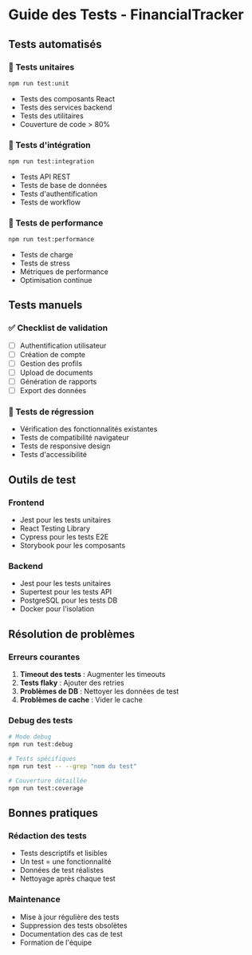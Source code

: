 # Guide des Tests - FinancialTracker

## Tests automatisés

### 🧪 Tests unitaires
```bash
npm run test:unit
```
- Tests des composants React
- Tests des services backend
- Tests des utilitaires
- Couverture de code > 80%

### 🔄 Tests d'intégration
```bash
npm run test:integration
```
- Tests API REST
- Tests de base de données
- Tests d'authentification
- Tests de workflow

### 🚀 Tests de performance
```bash
npm run test:performance
```
- Tests de charge
- Tests de stress
- Métriques de performance
- Optimisation continue

## Tests manuels

### ✅ Checklist de validation
- [ ] Authentification utilisateur
- [ ] Création de compte
- [ ] Gestion des profils
- [ ] Upload de documents
- [ ] Génération de rapports
- [ ] Export des données

### 🐛 Tests de régression
- Vérification des fonctionnalités existantes
- Tests de compatibilité navigateur
- Tests de responsive design
- Tests d'accessibilité

## Outils de test

### Frontend
- Jest pour les tests unitaires
- React Testing Library
- Cypress pour les tests E2E
- Storybook pour les composants

### Backend
- Jest pour les tests unitaires
- Supertest pour les tests API
- PostgreSQL pour les tests DB
- Docker pour l'isolation

## Résolution de problèmes

### Erreurs courantes
1. **Timeout des tests** : Augmenter les timeouts
2. **Tests flaky** : Ajouter des retries
3. **Problèmes de DB** : Nettoyer les données de test
4. **Problèmes de cache** : Vider le cache

### Debug des tests
```bash
# Mode debug
npm run test:debug

# Tests spécifiques
npm run test -- --grep "nom du test"

# Couverture détaillée
npm run test:coverage
```

## Bonnes pratiques

### Rédaction des tests
- Tests descriptifs et lisibles
- Un test = une fonctionnalité
- Données de test réalistes
- Nettoyage après chaque test

### Maintenance
- Mise à jour régulière des tests
- Suppression des tests obsolètes
- Documentation des cas de test
- Formation de l'équipe 
